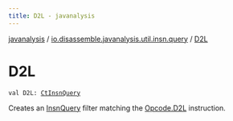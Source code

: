 ```yaml
---
title: D2L - javanalysis
---
```


[javanalysis](../index.html) / [io.disassemble.javanalysis.util.insn.query](index.html) / [D2L](./-d2-l.html)

# D2L

`val D2L: `[`CtInsnQuery`](-ct-insn-query/index.html)

Creates an [InsnQuery](-insn-query/index.html) filter matching the [Opcode.D2L](#) instruction.

